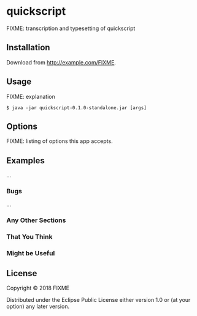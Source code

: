 # quickscript

FIXME: transcription and typesetting of quickscript

## Installation

Download from http://example.com/FIXME.

## Usage

FIXME: explanation

    $ java -jar quickscript-0.1.0-standalone.jar [args]

## Options

FIXME: listing of options this app accepts.

## Examples

...

### Bugs

...

### Any Other Sections
### That You Think
### Might be Useful

## License

Copyright © 2018 FIXME

Distributed under the Eclipse Public License either version 1.0 or (at
your option) any later version.
